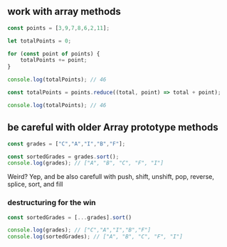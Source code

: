 ## work with array methods

```js
const points = [3,9,7,8,6,2,11];

let totalPoints = 0;

for (const point of points) {
    totalPoints += point;
}

console.log(totalPoints); // 46
```


```js
const totalPoints = points.reduce((total, point) => total + point);

console.log(totalPoints); // 46
```

## be careful with older Array prototype methods

```js
const grades = ["C","A","I","B","F"];

const sortedGrades = grades.sort();
console.log(grades); // ["A", "B", "C", "F", "I"]
```

Weird? Yep, and be also carefull with push, shift, unshift, pop, reverse, splice, sort, and fill

### destructuring for the win
```js
const sortedGrades = [...grades].sort()

console.log(grades); // ["C","A","I","B","F"]
console.log(sortedGrades); // ["A", "B", "C", "F", "I"]
```

